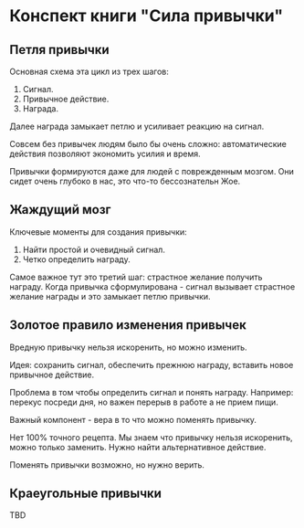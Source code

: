 # Конспект книги "Сила привычки"

## Петля привычки

Основная схема эта цикл из трех шагов:

1.  Сигнал.
1.  Привычное действие.
1.  Награда.

Далее награда замыкает петлю и усиливает реакцию на сигнал.

Совсем без привычек людям было бы очень сложно: автоматические действия позволяют экономить усилия и время.

Привычки формируются даже для людей с поврежденным мозгом. Они сидет очень глубоко в нас, это что-то бессознательн Жое.

## Жаждущий мозг

Ключевые моменты для создания привычки:

1.  Найти простой и очевидный сигнал.
2.  Четко определить награду.

Самое важное тут это третий шаг: страстное желание получить награду. Когда привычка сформулирована - сигнал вызывает страстное желание награды и это замыкает петлю привычки.

## Золотое правило изменения привычек

Вредную привычку нельзя искоренить, но можно изменить.

Идея: сохранить сигнал, обеспечить прежнюю награду, вставить новое привычное действие.

Проблема в том чтобы определить сигнал и понять награду. Например: перекус посреди дня, но важен перерыв в работе а не прием пищи.

Важный компонент - вера в то что можно поменять привычку.

Нет 100% точного рецепта. Мы знаем что привычку нельзя искоренить, можно только заменить. Нужно найти альтернативное действие. 

Поменять привычки возможно, но нужно верить.

## Краеугольные привычки

TBD
